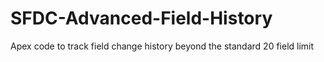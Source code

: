 SFDC-Advanced-Field-History
===========================

Apex code to track field change history beyond the standard 20 field limit
